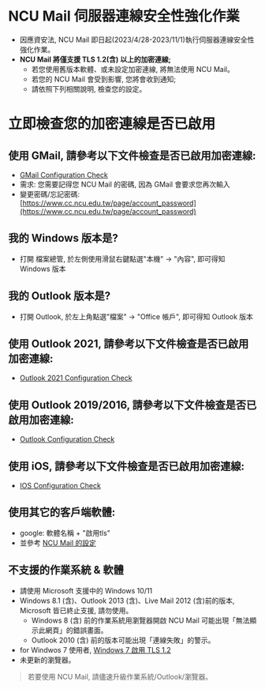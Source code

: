 # NCU Mail 伺服器連線安全性強化作業
- 因應資安法, NCU Mail 即日起(2023/4/28-2023/11/1)執行伺服器連線安全性強化作業。
- **NCU Mail 將僅支援 TLS 1.2(含) 以上的加密連線;**
  - 若您使用舊版本軟體、或未設定加密連線, 將無法使用 NCU Mail。
  - 若您的 NCU Mail 會受到影響, 您將會收到通知; 
  - 請依照下列相關說明, 檢查您的設定。

# 立即檢查您的加密連線是否已啟用
## 使用 GMail, 請參考以下文件檢查是否已啟用加密連線:
- [GMail Configuration Check ](../confcheck/confc_gmail.html)
- 需求: 您需要記得您 NCU Mail 的密碼, 因為 GMail 會要求您再次輸入
- 變更密碼/忘記密碼: [https://www.cc.ncu.edu.tw/page/account_password](https://www.cc.ncu.edu.tw/page/account_password)

## 我的 Windows 版本是?
- 打開 檔案總管, 於左側使用滑鼠右鍵點選"本機" -> "內容", 即可得知 Windows 版本

## 我的 Outlook 版本是?
- 打開 Outlook, 於左上角點選"檔案" -> "Office 帳戶", 即可得知 Outlook 版本

## 使用 Outlook 2021, 請參考以下文件檢查是否已啟用加密連線:
  - [Outlook 2021 Configuration Check](../confcheck/confc_outlook2021.html)

## 使用 Outlook 2019/2016, 請參考以下文件檢查是否已啟用加密連線:
  - [Outlook Configuration Check](../confcheck/confc_outlook2019.html)

## 使用 iOS, 請參考以下文件檢查是否已啟用加密連線:
  - [IOS Configuration Check](../confcheck/confc_ios.html)

## 使用其它的客戶端軟體:
- google: 軟體名稱 + "啟用tls"
- 並參考 [NCU Mail 的設定](../config.html)

## 不支援的作業系統 & 軟體
- 請使用 Microsoft 支援中的 Windows 10/11
- Windows 8.1 (含)、Outlook 2013 (含)、Live Mail 2012 (含)前的版本, Microsoft 皆已終止支援, 請勿使用。
  - Windows 8 (含) 前的作業系統用瀏覽器開啟 NCU Mail 可能出現「無法顯示此網頁」的錯誤畫面。
  - Outlook 2010 (含) 前的版本可能出現「連線失敗」的警示。
- for Windwos 7 使用者, [Windows 7 啟用 TLS 1.2](../events/conf/win7tlsv12.html)
- 未更新的瀏覽器。
> 若要使用 NCU Mail, 請儘速升級作業系統/Outlook/瀏覽器。
